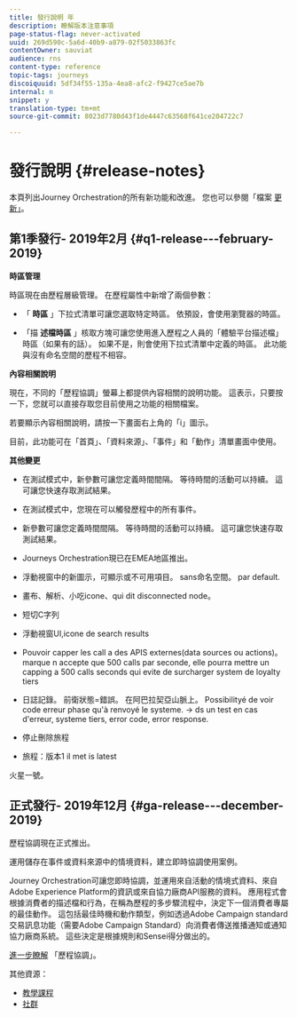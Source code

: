 ```yaml
---
title: 發行說明 年
description: 瞭解版本注意事項
page-status-flag: never-activated
uuid: 269d590c-5a6d-40b9-a879-02f5033863fc
contentOwner: sauviat
audience: rns
content-type: reference
topic-tags: journeys
discoiquuid: 5df34f55-135a-4ea8-afc2-f9427ce5ae7b
internal: n
snippet: y
translation-type: tm+mt
source-git-commit: 8023d7780d43f1de4447c63568f641ce204722c7

---
```



# 發行說明 {#release-notes}

本頁列出Journey Orchestration的所有新功能和改進。
您也可以參閱「檔案 [更新」](../release-notes/documentation-updates.md)。

## 第1季發行- 2019年2月 {#q1-release---february-2019}

**時區管理**

時區現在由歷程層級管理。 在歷程屬性中新增了兩個參數：

* 「 **時區** 」下拉式清單可讓您選取特定時區。 依預設，會使用瀏覽器的時區。

* 「描 **述檔時區** 」核取方塊可讓您使用進入歷程之人員的「體驗平台描述檔」時區（如果有的話）。 如果不是，則會使用下拉式清單中定義的時區。 此功能與沒有命名空間的歷程不相容。

**內容相關說明**

現在，不同的「歷程協調」螢幕上都提供內容相關的說明功能。 這表示，只要按一下，您就可以直接存取您目前使用之功能的相關檔案。

若要顯示內容相關說明，請按一下畫面右上角的「i」圖示。

目前，此功能可在「首頁」、「資料來源」、「事件」和「動作」清單畫面中使用。

**其他變更**

* 在測試模式中，新參數可讓您定義時間間隔。  等待時間的活動可以持續。 這可讓您快速存取測試結果。

* 在測試模式中，您現在可以觸發歷程中的所有事件。


* 新參數可讓您定義時間間隔。  等待時間的活動可以持續。 這可讓您快速存取測試結果。

* Journeys Orchestration現已在EMEA地區推出。

* 浮動視窗中的新圖示，可顯示或不可用項目。 sans命名空間。 par default.

* 畫布、解析、小吃icone、qui dit disconnected node。

* 短切C字列

* 浮動視窗UI,icone de search results

* Pouvoir capper les call a des APIS externes(data sources ou actions)。 marque n accepte que 500 calls par seconde, elle pourra mettre un capping a 500 calls seconds qui evite de surcharger system de loyalty tiers

* 日誌記錄。 前衛狀態=錯誤。 在阿巴拉契亞山脈上。 Possibilityé de voir code erreur phase qu&#39;à renvoyé le systeme. -> ds un test en cas d&#39;erreur, systeme tiers, error code, error response.

* 停止刪除旅程

* 旅程：版本1 il met is latest

火星一號。


## 正式發行- 2019年12月 {#ga-release---december-2019}

歷程協調現在正式推出。

運用儲存在事件或資料來源中的情境資料，建立即時協調使用案例。

Journey Orchestration可讓您即時協調，並運用來自活動的情境式資料、來自Adobe Experience Platform的資訊或來自協力廠商API服務的資料。 應用程式會根據消費者的描述檔和行為，在稱為歷程的多步驟流程中，決定下一個消費者專屬的最佳動作。 這包括最佳時機和動作類型，例如透過Adobe Campaign standard交易訊息功能（需要Adobe Campaign Standard）向消費者傳送推播通知或通知協力廠商系統。 這些決定是根據規則和Sensei得分做出的。

[進一步瞭解](../action/working-with-adobe-campaign.md) 「歷程協調」。

其他資源：

* [教學課程](https://docs.adobe.com/content/help/en/platform-learn/tutorials/journey-orchestration/introduction.html)
* [社群](https://www.adobe.com/go/journeyorchestrationcommunity)